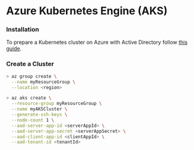 # Azure Kubernetes Engine \(AKS\)

### Installation

To prepare a Kubernetes cluster on Azure with Active Directory follow [this guide](https://docs.microsoft.com/en-us/azure/aks/azure-ad-integration).

### Create a Cluster

```bash
> az group create \
  --name myResourceGroup \
  --location <region>

> az aks create \
  --resource-group myResourceGroup \
  --name myAKSCluster \
  --generate-ssh-keys \
  --node-count 1 \
  --aad-server-app-id <serverAppId> \
  --aad-server-app-secret <serverAppSecret> \
  --aad-client-app-id <clientAppId> \
  --aad-tenant-id <tenantId>

```

